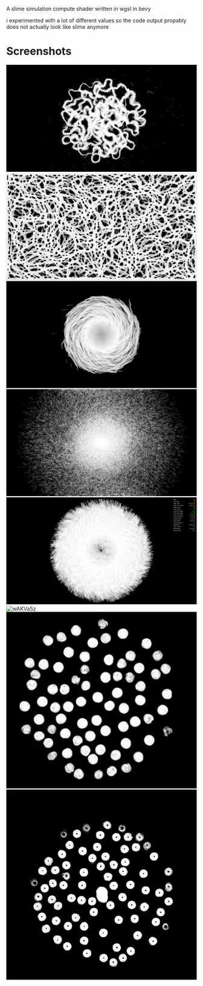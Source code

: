 A slime simulation compute shader written in wgsl in bevy

i experimented with a lot of different values so the code output propably does not actually look like slime anymore

# Screenshots
![fb7DVZN](images/fb7DVZN.webp)
![GY2R6bg](images/GY2R6bg.webp)
![qmODERg](images/qmODERg.webp)
![uHlQ9y9](images/uHlQ9y9.webp)
![UVhZSmf](images/UVhZSmf.webp)
![wAKVa5z](images/wAKVa5z.webp)
![WhzG67u](images/WhzG67u.webp)
![xucRZCl](images/xucRZCl.webp)
